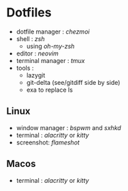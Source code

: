 # Dotfiles

- dotfile manager : _chezmoi_
- shell : _zsh_
    - using _oh-my-zsh_
- editor : _neovim_
- terminal manager : _tmux_
- tools :
    - lazygit
    - git-delta (see/gitdiff side by side)
    - exa to replace ls

## Linux

- window manager : _bspwm_ and _sxhkd_
- terminal : _alacritty_ or _kitty_
- screenshot: _flameshot_

## Macos

- terminal : _alacritty_ or _kitty_
